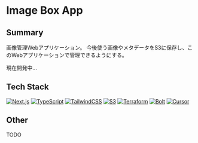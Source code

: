 # Image Box App

## Summary

画像管理Webアプリケーション。
今後使う画像やメタデータをS3に保存し、このWebアプリケーションで管理できるようにする。

現在開発中...

## Tech Stack

[![Next.js](https://img.shields.io/badge/Next.js-000000?style=for-the-badge&logo=Next.js&logoColor=white)](https://nextjs.org/)
[![TypeScript](https://img.shields.io/badge/TypeScript-007ACC?style=for-the-badge&logo=typescript&logoColor=white)](https://www.typescriptlang.org/)
[![TailwindCSS](https://img.shields.io/badge/Tailwind_CSS-38B2AC?style=for-the-badge&logo=tailwind-css&logoColor=white)](https://tailwindcss.com/)
[![S3](https://img.shields.io/badge/Amazon_AWS-232F3E?style=for-the-badge&logo=amazon-aws&logoColor=white)](https://aws.amazon.com/jp/s3/)
[![Terraform](https://img.shields.io/badge/Terraform-7B42BC?style=for-the-badge&logo=terraform&logoColor=white)](https://www.terraform.io/)
[![Bolt](https://img.shields.io/badge/Bolt-000000?style=for-the-badge&logo=bolt&logoColor=white)](https://bolt.nuxtjs.org/)
[![Cursor](https://img.shields.io/badge/Cursor-000000?style=for-the-badge&logo=cursor&logoColor=white)](https://www.cursor.com/)

## Other

TODO

